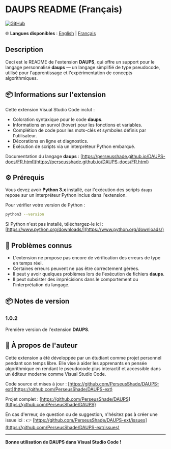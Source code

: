 # DAUPS README (Français)

[![GitHub](https://img.shields.io/badge/GitHub-Repo-blue?logo=github)](https://github.com/PerseusShade/DAUPS-ext)

🌐 **Langues disponibles** :
[English](README.md) | [Français](README.fr.md)

## Description

Ceci est le README de l'extension **DAUPS**, qui offre un support pour le langage personnalisé **daups** — un langage simplifié de type pseudocode, utilisé pour l'apprentissage et l'expérimentation de concepts algorithmiques.

## 📦 Informations sur l'extension

Cette extension Visual Studio Code inclut :

- Coloration syntaxique pour le code **daups**.
- Informations en survol (hover) pour les fonctions et variables.
- Complétion de code pour les mots-clés et symboles définis par l'utilisateur.
- Décorations en ligne et diagnostics.
- Exécution de scripts via un interpréteur Python embarqué.

Documentation du langage **daups** : [https://perseusshade.github.io/DAUPS-docs/FR.html](https://perseusshade.github.io/DAUPS-docs/FR.html)

## ⚙️ Prérequis

Vous devez avoir **Python 3.x** installé, car l'exécution des scripts `daups` repose sur un interpréteur Python inclus dans l'extension.

Pour vérifier votre version de Python :

```bash
python3 --version
```

Si Python n'est pas installé, téléchargez-le ici : [https://www.python.org/downloads/](https://www.python.org/downloads/)

## 🐞 Problèmes connus

- L'extension ne propose pas encore de vérification des erreurs de type en temps réel.
- Certaines erreurs peuvent ne pas être correctement gérées.
- Il peut y avoir quelques problèmes lors de l'exécution de fichiers **daups**.
- Il peut subsister des imprécisions dans le comportement ou l'interprétation du langage.

## 📦 Notes de version

### 1.0.2

Première version de l'extension **DAUPS**.

## 👤 À propos de l'auteur

Cette extension a été développée par un étudiant comme projet personnel pendant son temps libre. Elle vise à aider les apprenants en pensée algorithmique en rendant le pseudocode plus interactif et accessible dans un éditeur moderne comme Visual Studio Code.

Code source et mises à jour : [https://github.com/PerseusShade/DAUPS-ext](https://github.com/PerseusShade/DAUPS-ext)

Projet complet : [https://github.com/PerseusShade/DAUPS](https://github.com/PerseusShade/DAUPS)

En cas d'erreur, de question ou de suggestion, n'hésitez pas à créer une issue ici :
👉 [https://github.com/PerseusShade/DAUPS-ext/issues](https://github.com/PerseusShade/DAUPS-ext/issues)

---

**Bonne utilisation de DAUPS dans Visual Studio Code !**